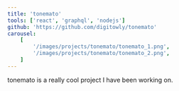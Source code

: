 ```yaml
---
title: 'tonemato'
tools: ['react', 'graphql', 'nodejs']
github: 'https://github.com/digitowly/tonemato'
carousel:
    [
        '/images/projects/tonemato/tonemato_1.png',
        '/images/projects/tonemato/tonemato_2.png',
    ]
---
```


tonemato is a really cool project I have been working on.
